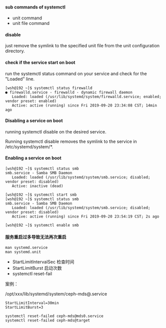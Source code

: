 #### sub commands of systemctl

* unit command
* unit file command 


#### disable 

just remove the  symlink to  the specified unit file from the unit configuration directory.

#### check if the service start on boot

run the systemctl status command on your service and check for the "Loaded" line.

    [wsh@192 ~]$ systemctl status firewalld
    ● firewalld.service - firewalld - dynamic firewall daemon
       Loaded: loaded (/usr/lib/systemd/system/firewalld.service; enabled; vendor preset: enabled)
       Active: active (running) since Fri 2019-09-20 23:34:08 CST; 14min ago
       
#### Disabling a service on boot 

running systemctl disable on the desired service. 

Running systemctl disable removes the symlink to the service in /etc/systemd/system/*.


#### Enabling a service on boot

    [wsh@192 ~]$ systemctl status smb
    smb.service - Samba SMB Daemon
       Loaded: loaded (/usr/lib/systemd/system/smb.service; disabled; vendor preset: disabled)
       Active: inactive (dead)
       
    [wsh@192 ~]$ systemctl start smb    
    [wsh@192 ~]$ systemctl status smb
    smb.service - Samba SMB Daemon
       Loaded: loaded (/usr/lib/systemd/system/smb.service; disabled; vendor preset: disabled)
       Active: active (running) since Fri 2019-09-20 23:54:19 CST; 2s ago
    
    [wsh@192 ~]$ systemctl enable smb


#### 服务重启过多导致无法再次重启

    man systemd.service
    man systemd.unit
    
* StartLimitIntervalSec 检查时间
* StartLimitBurst 启动次数
* systemctl reset-fail

案例： 

/opt/xxx/lib/systemd/system/ceph-mds@.service  

    StartLimitInterval=30min
    StartLimitBurst=3

    systemctl reset-failed ceph-mds@mds0.service
    systemctl reset-failed ceph-mds@target
